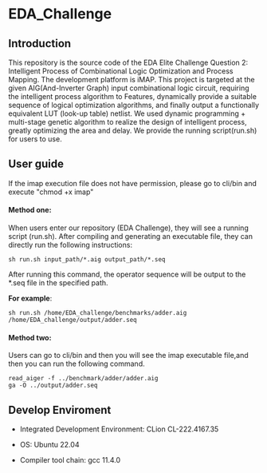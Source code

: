 # EDA_Challenge

## Introduction

This repository is the source code of the EDA Elite Challenge Question  2: Intelligent Process of Combinational Logic Optimization and Process Mapping. The development platform is iMAP. This project is targeted at the given AIG(And-Inverter Graph) input combinational logic circuit, requiring the intelligent process algorithm to Features, dynamically provide a suitable sequence of logical optimization algorithms, and finally output a functionally equivalent LUT (look-up table) netlist. We used dynamic programming + multi-stage genetic algorithm to realize the design of intelligent process, greatly optimizing the area and delay. We provide the running script(run.sh)  for users to use.

## User guide
If the imap execution file does not have permission, please go to cli/bin and execute "chmod +x imap"
#### Method one:

When users enter our repository (EDA Challenge), they will see a running script (run.sh). After compiling and generating an executable file, they can directly run the following instructions:

```shell
sh run.sh input_path/*.aig output_path/*.seq
```

After running this command, the operator sequence will be output to the *.seq file in the specified path.

**For example**:

```
sh run.sh /home/EDA_challenge/benchmarks/adder.aig /home/EDA_challenge/output/adder.seq
```

#### Method two:

Users can go to cli/bin and then you will see the imap executable file,and then you can run the following command.

```
read_aiger -f ../benchmark/adder/adder.aig 
ga -O ../output/adder.seq
```

## Develop Enviroment

- Integrated Development Environment: CLion CL-222.4167.35

- OS: Ubuntu 22.04
- Compiler tool chain: gcc 11.4.0 

